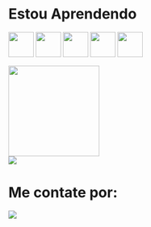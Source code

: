  # Estou Aprendendo
<img src="https://cdn.jsdelivr.net/gh/devicons/devicon/icons/html5/html5-original-wordmark.svg" width="50" height="50" /> <img src="https://cdn.jsdelivr.net/gh/devicons/devicon/icons/css3/css3-original-wordmark.svg" width="50" height="50" /> <img src="https://cdn.jsdelivr.net/gh/devicons/devicon/icons/javascript/javascript-original.svg"  width="50" height="50"/> <img src="https://cdn.jsdelivr.net/gh/devicons/devicon/icons/php/php-original.svg" width="50" height="50" /> <img src="https://cdn.jsdelivr.net/gh/devicons/devicon/icons/mysql/mysql-original-wordmark.svg"  width="50" height="50"/>
<div>
 <a href="https://github.com/Allisonfreittass"></a>
 <img height="180em" src="https://github-readme-stats-sigma-five.vercel.app/api?username=Allisonfreittass&show_icons=true&theme=gotham&include_all_commits=true&count_private=true"> </a> <br>
 <a href=""> <img align="center" src="https://github-readme-stats-sigma-five.vercel.app/api/top-langs/?username=Allisonfreittass&theme=gotham&line_height=40&hide=css"> </a> <br>
</div>
 
 # Me contate por:
<div>
<a href = "mailto:contato@allison.freitas@alunos.unis.edu.br"><img src="https://img.shields.io/badge/Gmail-D14836?style=for-the-badge&logo=gmail&logoColor=white" target="_blank"></a></div>

          


          
